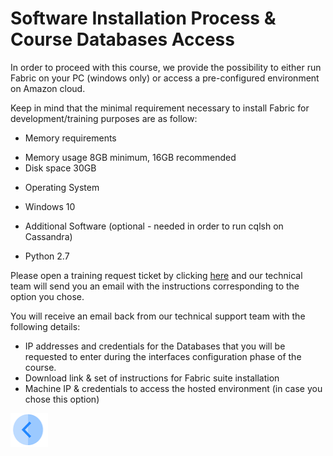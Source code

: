 # Software Installation Process & Course Databases Access 


In order to proceed with this course, we provide the possibility to either run Fabric on your PC (windows only) or access a pre-configured environment on Amazon cloud.

Keep in mind that the minimal requirement necessary to install Fabric for development/training purposes are as follow:
* Memory requirements
+ Memory usage	8GB minimum, 16GB recommended
+ Disk space	30GB

* Operating System
+ Windows 10

* Additional Software (optional - needed in order to run cqlsh on Cassandra)
+ Python 2.7

Please open a training request ticket by clicking [here](https:\\www.k2view.com) and our technical team will send you an email with the instructions corresponding to the option you chose.

You will receive an email back from our technical support team with the following details:
- IP addresses and credentials for the Databases that you will be requested to enter during the interfaces configuration phase of the course.
- Download link & set of instructions for Fabric suite installation
- Machine IP & credentials to access the hosted environment (in case you chose this option)

[<img align="left" width="60" height="54" src="/articles/images/Previous.png">](/academy/Training_Level_1/01_Fabric_Introduction/1_3_business_requirements.md)

